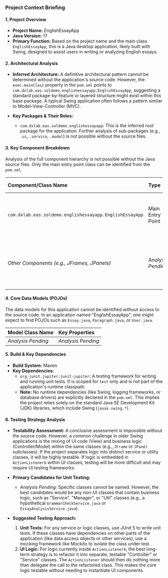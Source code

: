 ### Project Context Briefing

#### 1. Project Overview

*   **Project Name:** EnglishEssayApp
*   **Java Version:** 17
*   **Primary Function:** Based on the project name and the main class `EnglishEssayApp`, this is a Java desktop application, likely built with Swing, designed to assist users in writing or analyzing English essays.

#### 2. Architectural Analysis

*   **Inferred Architecture:** A definitive architectural pattern cannot be determined without the application's source code. However, the `exec.mainClass` property in the `pom.xml` points to `com.dxlab.eas.soldemo.englishessayapp.EnglishEssayApp`, suggesting a standard package-by-feature or layered structure might exist within this base package. A typical Swing application often follows a pattern similar to Model-View-Controller (MVC).

*   **Key Packages & Their Roles:**
    *   `com.dxlab.eas.soldemo.englishessayapp`: This is the inferred root package for the application. Further analysis of sub-packages (e.g., `.ui`, `.service`, `.model`) is not possible without the source files.

#### 3. Key Component Breakdown

Analysis of the full component hierarchy is not possible without the Java source files. Only the main entry point class can be identified from the `pom.xml`.

| Component/Class Name                               | Type              | Brief Description                                                                                             |
| :------------------------------------------------- | :---------------- | :------------------------------------------------------------------------------------------------------------ |
| `com.dxlab.eas.soldemo.englishessayapp.EnglishEssayApp` | Main Entry Point  | The main class that starts the application, as defined by the `exec.mainClass` property in the `pom.xml`. |
| *Other Components (e.g., JFrames, JPanels)*        | *Analysis Pending* | *Cannot be identified without source code. These would typically define the application's user interface.* |

#### 4. Core Data Models (POJOs)

The data models for this application cannot be identified without access to the source code. In an application named "EnglishEssayApp", one might expect to find POJOs such as `Essay.java`, `Paragraph.java`, or `User.java`.

| Model Class Name    | Key Properties     |
| :------------------ | :----------------- |
| *Analysis Pending*  | *Analysis Pending* |

#### 5. Build & Key Dependencies

*   **Build System:** Maven
*   **Key Dependencies:**
    *   `org.junit.jupiter:junit-jupiter`: A testing framework for writing and running unit tests. It is scoped for `test` only and is not part of the application's runtime classpath.
    *   **Note:** No runtime dependencies (like Swing, logging frameworks, or database drivers) are explicitly declared in the `pom.xml`. This implies the project relies solely on the standard Java SE Development Kit (JDK) libraries, which include Swing (`javax.swing.*`).

#### 6. Testing Strategy Analysis

*   **Testability Assessment:** A conclusive assessment is impossible without the source code. However, a common challenge in older Swing applications is the mixing of UI code (View) and business logic (Controller/Model) within the same classes (e.g., `JFrame` or `JPanel` subclasses). If the project separates logic into distinct service or utility classes, it will be highly testable. If logic is embedded in `ActionListener`s within UI classes, testing will be more difficult and may require UI testing frameworks.

*   **Primary Candidates for Unit Testing:**
    *   *Analysis Pending:* Specific classes cannot be named. However, the best candidates would be any non-UI classes that contain business logic, such as "Service", "Manager", or "Util" classes (e.g., a hypothetical `GrammarCheckService.java` or `EssayAnalysisService.java`).

*   **Suggested Testing Approach:**
    1.  **Unit Tests:** For any service or logic classes, use JUnit 5 to write unit tests. If these classes have dependencies on other parts of the application (like data access objects or other services), use a mocking framework like Mockito to isolate the class under test.
    2.  **UI Logic:** For logic currently inside `ActionListener`s, the best long-term strategy is to refactor it into separate, testable "Controller" or "Service" classes. The `ActionListener` should then do nothing more than delegate the call to the refactored class. This makes the core logic testable without needing to instantiate UI components.